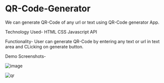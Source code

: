 # QR-Code-Generator

We can generate QR-Code of any url or text using QR-Code generator App.

Technology Used- 
HTML
CSS
Javascript
API

Functionality-
User can generate QR-Code by entering any text or url in text area and CLicking on generate button.

Demo Screenshots-

![image](https://user-images.githubusercontent.com/84397275/221429497-c4b15808-403d-4453-b515-9700884555d4.png)


![qr](https://user-images.githubusercontent.com/84397275/221429539-799e0740-2589-4e02-b369-4021871f6229.png)
